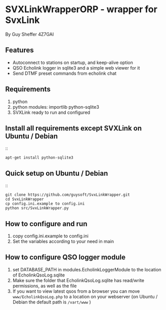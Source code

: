 SVXLinkWrapperORP - wrapper for SvxLink
====================================
By Guy Sheffer 4Z7GAI <guysoft at gmail dot com>

Features
--------

* Autoconnect to stations on startup, and keep-alive option
* QSO Echolink logger in sqlite3 and a simple web viewer for it
* Send DTMF preset commands from echolink chat

Requirements
------------
1. python
2. python modules:     importlib python-sqlite3
3. SVXLink ready to run and configured

Install all requirements except SVXLink on Ubuntu / Debian
----------------------------------------------------------

::
    
    apt-get install python-sqlite3



Quick setup on Ubuntu / Debian
------------------------------
::
    
    git clone https://github.com/guysoft/SvxLinkWrapper.git
    cd SvxLinkWrapper
    cp config.ini.example to config.ini
    python src/SvxLinkWrapper.py


How to configure and run
------------------------
1. copy config.ini.example to config.ini
2. Set the variables according to your need in main


How to configure QSO logger module
-----------------------------------
1. set DATABASE_PATH in modules.EcholinkLoggerModule to the location of EcholinkQsoLog.sqlite
2. Make sure the folder that EcholinkQsoLog.sqlite has read/write permissions, as well as the file
3. If you want to view latest qsos from a browser you can move ``www/EcholinkQsoLog.php`` to a location on your webserver (on Ubuntu / Debian the default path is ``/vart/www`` )
